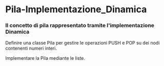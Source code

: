 # Pila-Implementazione_Dinamica
### Il concetto di pila rappresentato tramite l'implementazione Dinamica

Definire una classe Pila per gestire le operazioni PUSH e POP su dei nodi contenenti numeri interi. 

Implementare la Pila mediante le liste.
